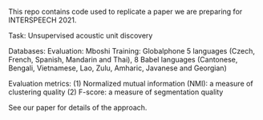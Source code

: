 This repo contains code used to replicate a paper we are preparing for INTERSPEECH 2021.

Task:
Unsupervised acoustic unit discovery

Databases:
Evaluation: Mboshi
Training: Globalphone 5 languages (Czech, French, Spanish, Mandarin and Thai), 8 Babel languages (Cantonese, Bengali, Vietnamese, Lao, Zulu, Amharic, Javanese and Georgian)

Evaluation metrics:
(1) Normalized mutual information (NMI): a measure of clustering quality
(2) F-score: a measure of segmentation quality

See our paper for details of the approach.
 
